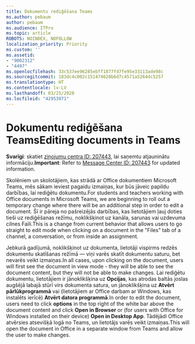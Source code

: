 ```yaml
---
title: Dokumentu rediģēšana Teams
ms.author: pebaum
author: pebaum
ms.audience: ITPro
ms.topic: article
ROBOTS: NOINDEX, NOFOLLOW
localization_priority: Priority
ms.custom: ''
ms.assetid:
- "9002312"
- "4497"
ms.openlocfilehash: 33c537ee96285ebff1877fd7fe95e33113ade98c
ms.sourcegitcommit: 183dc4c002c151474628b6d7c4571a5264dc5257
ms.translationtype: HT
ms.contentlocale: lv-LV
ms.lasthandoff: 03/25/2020
ms.locfileid: "42953971"
---
```

# <a name="editing-documents-in-teams"></a><span data-ttu-id="b9583-102">Dokumentu rediģēšana Teams</span><span class="sxs-lookup"><span data-stu-id="b9583-102">Editing documents in Teams</span></span>

<span data-ttu-id="b9583-103">**Svarīgi**: skatiet [ziņojumu centra ID: 207443](https://admin.microsoft.com/Adminportal/Home?source=applauncher#MessageCenter?id=MC207443), lai saņemtu atjauninātu informāciju.</span><span class="sxs-lookup"><span data-stu-id="b9583-103">**Important**: Refer to [Message Center ID: 207443](https://admin.microsoft.com/Adminportal/Home?source=applauncher#MessageCenter?id=MC207443) for updated information.</span></span> 

<span data-ttu-id="b9583-104">Skolēniem un skolotājiem, kas strādā ar Office dokumentiem Microsoft Teams, mēs sākam ieviest pagaidu izmaiņas, kur būs jāveic papildu darbības, lai rediģētu dokumentu.</span><span class="sxs-lookup"><span data-stu-id="b9583-104">For students and teachers working with Office documents in Microsoft Teams, we are beginning to roll out a temporary change where there will be an additional step in order to edit a document.</span></span> <span data-ttu-id="b9583-105">Šī ir pāreja no pašreizējās darbības, kas lietotājiem ļauj doties tieši uz rediģēšanas režīmu, noklikšķinot uz kanāla, sarunas vai uzdevuma cilnes Faili.</span><span class="sxs-lookup"><span data-stu-id="b9583-105">This is a change from current behavior that allows users to go straight to edit mode when clicking on a document in the "Files" tab of a channel, a conversation, or from inside an assignment.</span></span>

<span data-ttu-id="b9583-106">Jebkurā gadījumā, noklikšķinot uz dokumenta, lietotāji vispirms redzēs dokumentu skatīšanas režīmā — viņi varēs skatīt dokumentu saturu, bet nevarēs veikt izmaiņas.</span><span class="sxs-lookup"><span data-stu-id="b9583-106">In all cases, upon clicking on the document, users will first see the document in view mode - they will be able to see the document content, but they will not be able to make changes.</span></span> <span data-ttu-id="b9583-107">Lai rediģētu dokumentu, lietotājiem ir jānoklikšķina uz **Opcijas**, kas atrodas baltās joslas augšējā labajā stūrī virs dokumenta satura, un jānoklikšķina uz **Atvērt pārlūkprogrammā** vai (lietotājiem ar Office darbam ar Windows, kas instalēts ierīcē) **Atvērt datora programmā**.</span><span class="sxs-lookup"><span data-stu-id="b9583-107">In order to edit the document, users need to click **options** in the top right of the white bar above the document content and click **Open in Browser** or (for users with Office for Windows installed on their device) **Open in Desktop App**.</span></span> <span data-ttu-id="b9583-108">Tādējādi Office atvērsies atsevišķā logā no Teams, un lietotājs varēs veikt izmaiņas.</span><span class="sxs-lookup"><span data-stu-id="b9583-108">This will open the document in Office in a separate window from Teams and allow the user to make changes.</span></span>

